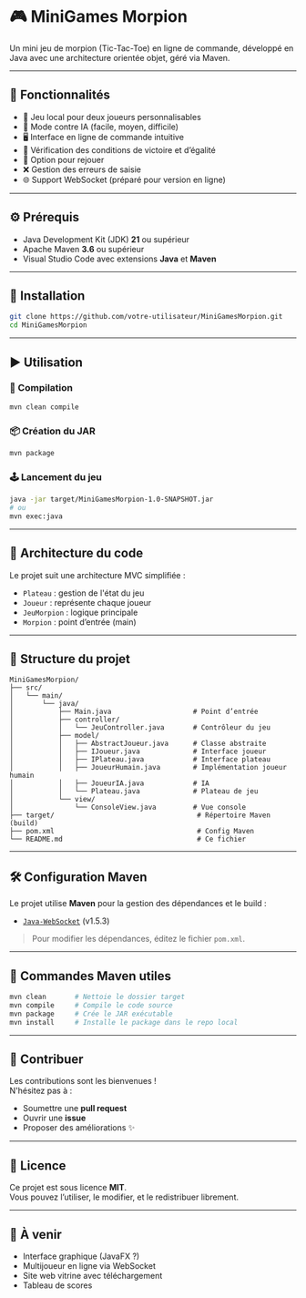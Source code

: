 # 🎮 MiniGames Morpion

Un mini jeu de morpion (Tic-Tac-Toe) en ligne de commande, développé en Java avec une architecture orientée objet, géré via Maven.

---

## 🧩 Fonctionnalités

- 👥 Jeu local pour deux joueurs personnalisables
- 🤖 Mode contre IA (facile, moyen, difficile)
- 🖥️ Interface en ligne de commande intuitive
- 🧠 Vérification des conditions de victoire et d’égalité
- 🔁 Option pour rejouer
- ❌ Gestion des erreurs de saisie
- 🌐 Support WebSocket (préparé pour version en ligne)

---

## ⚙️ Prérequis

- Java Development Kit (JDK) **21** ou supérieur
- Apache Maven **3.6** ou supérieur
- Visual Studio Code avec extensions **Java** et **Maven**

---

## 🚀 Installation

```bash
git clone https://github.com/votre-utilisateur/MiniGamesMorpion.git
cd MiniGamesMorpion
```

---

## ▶️ Utilisation

### 🔧 Compilation

```bash
mvn clean compile
```

### 📦 Création du JAR

```bash
mvn package
```

### 🕹️ Lancement du jeu

```bash
java -jar target/MiniGamesMorpion-1.0-SNAPSHOT.jar
# ou
mvn exec:java
```

---

## 🧱 Architecture du code

Le projet suit une architecture MVC simplifiée :

- `Plateau` : gestion de l'état du jeu
- `Joueur` : représente chaque joueur
- `JeuMorpion` : logique principale
- `Morpion` : point d’entrée (main)

---

## 📁 Structure du projet

```text
MiniGamesMorpion/
├── src/
│   └── main/
│       └── java/
│           ├── Main.java                    # Point d’entrée
│           ├── controller/
│           │   └── JeuController.java       # Contrôleur du jeu
│           ├── model/
│           │   ├── AbstractJoueur.java      # Classe abstraite
│           │   ├── IJoueur.java             # Interface joueur
│           │   ├── IPlateau.java            # Interface plateau
│           │   ├── JoueurHumain.java        # Implémentation joueur humain
│           │   ├── JoueurIA.java            # IA
│           │   └── Plateau.java             # Plateau de jeu
│           └── view/
│               └── ConsoleView.java         # Vue console
├── target/                                   # Répertoire Maven (build)
├── pom.xml                                   # Config Maven
└── README.md                                 # Ce fichier
```

---

## 🛠️ Configuration Maven

Le projet utilise **Maven** pour la gestion des dépendances et le build :

- [`Java-WebSocket`](https://github.com/TooTallNate/Java-WebSocket) (v1.5.3)

> Pour modifier les dépendances, éditez le fichier `pom.xml`.

---

## 🧪 Commandes Maven utiles

```bash
mvn clean       # Nettoie le dossier target
mvn compile     # Compile le code source
mvn package     # Crée le JAR exécutable
mvn install     # Installe le package dans le repo local
```

---

## 🤝 Contribuer

Les contributions sont les bienvenues !  
N'hésitez pas à :
- Soumettre une **pull request**
- Ouvrir une **issue**
- Proposer des améliorations ✨

---

## 📄 Licence

Ce projet est sous licence **MIT**.  
Vous pouvez l’utiliser, le modifier, et le redistribuer librement.

---

## 🌟 À venir

- Interface graphique (JavaFX ?)
- Multijoueur en ligne via WebSocket
- Site web vitrine avec téléchargement
- Tableau de scores
